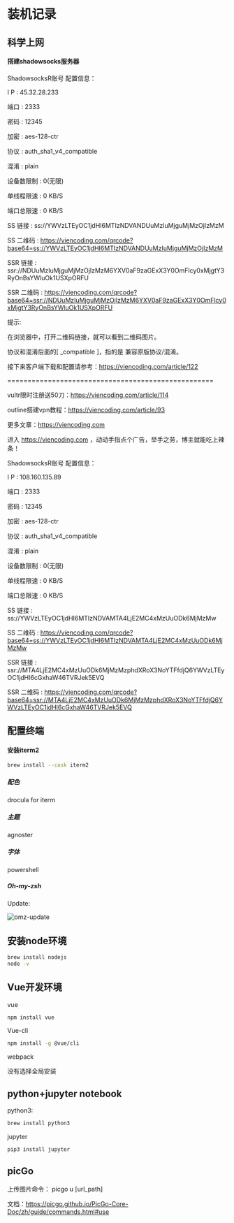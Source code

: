 # 装机记录

## 科学上网

#### 搭建shadowsocks服务器

ShadowsocksR账号 配置信息：

 I P	  : 45.32.28.233

 端口	  : 2333

 密码	  : 12345

 加密	  : aes-128-ctr

 协议	  : auth_sha1_v4_compatible

 混淆	  : plain

 设备数限制 : 0(无限)

 单线程限速 : 0 KB/S

 端口总限速 : 0 KB/S

 SS  链接 : ss://YWVzLTEyOC1jdHI6MTIzNDVANDUuMzIuMjguMjMzOjIzMzM 

 SS 二维码 : https://viencoding.com/qrcode?base64=ss://YWVzLTEyOC1jdHI6MTIzNDVANDUuMzIuMjguMjMzOjIzMzM

 SSR  链接 : ssr://NDUuMzIuMjguMjMzOjIzMzM6YXV0aF9zaGExX3Y0OmFlcy0xMjgtY3RyOnBsYWluOk1USXpORFU 

 SSR 二维码 : https://viencoding.com/qrcode?base64=ssr://NDUuMzIuMjguMjMzOjIzMzM6YXV0aF9zaGExX3Y0OmFlcy0xMjgtY3RyOnBsYWluOk1USXpORFU 

 

 提示: 

在浏览器中，打开二维码链接，就可以看到二维码图片。

协议和混淆后面的[ _compatible ]，指的是 兼容原版协议/混淆。

接下来客户端下载和配置请参考：https://viencoding.com/article/122



===================================================

vultr限时注册送50刀：https://viencoding.com/article/114

outline搭建vpn教程：https://viencoding.com/article/93

更多文章：https://viencoding.com

进入 https://viencoding.com ，动动手指点个广告，举手之劳，博主就能吃上辣条！



ShadowsocksR账号 配置信息：



 I P	  : 108.160.135.89

 端口	  : 2333

 密码	  : 12345

 加密	  : aes-128-ctr

 协议	  : auth_sha1_v4_compatible

 混淆	  : plain

 设备数限制 : 0(无限)

 单线程限速 : 0 KB/S

 端口总限速 : 0 KB/S

 SS  链接 : ss://YWVzLTEyOC1jdHI6MTIzNDVAMTA4LjE2MC4xMzUuODk6MjMzMw 

 SS 二维码 : https://viencoding.com/qrcode?base64=ss://YWVzLTEyOC1jdHI6MTIzNDVAMTA4LjE2MC4xMzUuODk6MjMzMw

 SSR  链接 : ssr://MTA4LjE2MC4xMzUuODk6MjMzMzphdXRoX3NoYTFfdjQ6YWVzLTEyOC1jdHI6cGxhaW46TVRJek5EVQ 

 SSR 二维码 : https://viencoding.com/qrcode?base64=ssr://MTA4LjE2MC4xMzUuODk6MjMzMzphdXRoX3NoYTFfdjQ6YWVzLTEyOC1jdHI6cGxhaW46TVRJek5EVQ 

## 配置终端

#### 安装iterm2

```zsh
brew install --cask iterm2
```

##### 配色

drocula for iterm

##### 主题

agnoster

##### 字体

powershell

##### Oh-my-zsh

Update:

![omz-update](https://gitee.com/zihengheng/img-bed/raw/master/%20images/omz-update.png)



## 安装node环境

```zsh
brew install nodejs
node -v
```

## Vue开发环境

vue

```zsh
npm install vue
```

Vue-cli

```zsh
npm install -g @vue/cli
```

webpack

没有选择全局安装

## python+jupyter notebook

python3:

```zsh
brew install python3
```

jupyter

```zsh
pip3 install jupyter
```

## picGo

上传图片命令：
picgo u [url_path]

文档：https://picgo.github.io/PicGo-Core-Doc/zh/guide/commands.html#use
